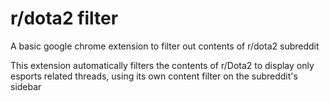 # r/dota2 filter

A basic google chrome extension to filter out contents of r/dota2 subreddit

This extension automatically filters the contents of r/Dota2 to
display only esports related threads, using its own content filter
on the subreddit's sidebar
